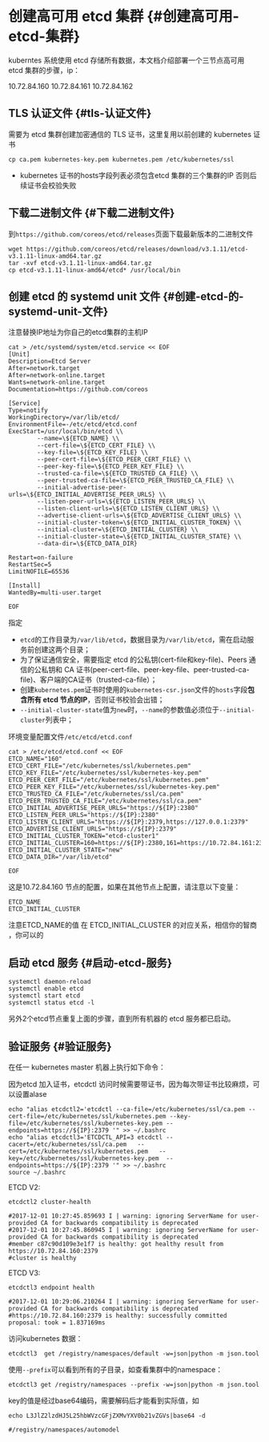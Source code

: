 # 创建高可用 etcd 集群 {#创建高可用-etcd-集群}

kuberntes 系统使用 etcd 存储所有数据，本文档介绍部署一个三节点高可用 etcd 集群的步骤，ip：

10.72.84.160  10.72.84.161  10.72.84.162

## TLS 认证文件 {#tls-认证文件}

需要为 etcd 集群创建加密通信的 TLS 证书，这里复用以前创建的 kubernetes 证书

```
cp ca.pem kubernetes-key.pem kubernetes.pem /etc/kubernetes/ssl
```

* kubernetes 证书的hosts字段列表必须包含etcd 集群的三个集群的IP 否则后续证书会校验失败

## 下载二进制文件 {#下载二进制文件}

到`https://github.com/coreos/etcd/releases`页面下载最新版本的二进制文件

```
wget https://github.com/coreos/etcd/releases/download/v3.1.11/etcd-v3.1.11-linux-amd64.tar.gz
tar -xvf etcd-v3.1.11-linux-amd64.tar.gz
cp etcd-v3.1.11-linux-amd64/etcd* /usr/local/bin
```

## 创建 etcd 的 systemd unit 文件 {#创建-etcd-的-systemd-unit-文件}

注意替换IP地址为你自己的etcd集群的主机IP

```
cat > /etc/systemd/system/etcd.service << EOF
[Unit]
Description=Etcd Server
After=network.target
After=network-online.target
Wants=network-online.target
Documentation=https://github.com/coreos

[Service]
Type=notify
WorkingDirectory=/var/lib/etcd/
EnvironmentFile=-/etc/etcd/etcd.conf
ExecStart=/usr/local/bin/etcd \\
        --name=\${ETCD_NAME} \\
        --cert-file=\${ETCD_CERT_FILE} \\
        --key-file=\${ETCD_KEY_FILE} \\
        --peer-cert-file=\${ETCD_PEER_CERT_FILE} \\
        --peer-key-file=\${ETCD_PEER_KEY_FILE} \\
        --trusted-ca-file=\${ETCD_TRUSTED_CA_FILE} \\
        --peer-trusted-ca-file=\${ETCD_PEER_TRUSTED_CA_FILE} \\
        --initial-advertise-peer-urls=\${ETCD_INITIAL_ADVERTISE_PEER_URLS} \\
        --listen-peer-urls=\${ETCD_LISTEN_PEER_URLS} \\
        --listen-client-urls=\${ETCD_LISTEN_CLIENT_URLS} \\
        --advertise-client-urls=\${ETCD_ADVERTISE_CLIENT_URLS} \\
        --initial-cluster-token=\${ETCD_INITIAL_CLUSTER_TOKEN} \\
        --initial-cluster=\${ETCD_INITIAL_CLUSTER} \\
        --initial-cluster-state=\${ETCD_INITIAL_CLUSTER_STATE} \\
        --data-dir=\${ETCD_DATA_DIR}

Restart=on-failure
RestartSec=5
LimitNOFILE=65536

[Install]
WantedBy=multi-user.target

EOF
```

指定

* `etcd`的工作目录为`/var/lib/etcd`，数据目录为`/var/lib/etcd`，需在启动服务前创建这两个目录；
* 为了保证通信安全，需要指定 etcd 的公私钥\(cert-file和key-file\)、Peers 通信的公私钥和 CA 证书\(peer-cert-file、peer-key-file、peer-trusted-ca-file\)、客户端的CA证书（trusted-ca-file）；
* 创建`kubernetes.pem`证书时使用的`kubernetes-csr.json`文件的`hosts`字段**包含所有 etcd 节点的IP**，否则证书校验会出错；
* `--initial-cluster-state`值为`new`时，`--name`的参数值必须位于`--initial-cluster`列表中；

环境变量配置文件`/etc/etcd/etcd.conf`

```
cat > /etc/etcd/etcd.conf << EOF
ETCD_NAME="160"
ETCD_CERT_FILE="/etc/kubernetes/ssl/kubernetes.pem"
ETCD_KEY_FILE="/etc/kubernetes/ssl/kubernetes-key.pem"
ETCD_PEER_CERT_FILE="/etc/kubernetes/ssl/kubernetes.pem"
ETCD_PEER_KEY_FILE="/etc/kubernetes/ssl/kubernetes-key.pem"
ETCD_TRUSTED_CA_FILE="/etc/kubernetes/ssl/ca.pem" 
ETCD_PEER_TRUSTED_CA_FILE="/etc/kubernetes/ssl/ca.pem"
ETCD_INITIAL_ADVERTISE_PEER_URLS="https://${IP}:2380"
ETCD_LISTEN_PEER_URLS="https://${IP}:2380"
ETCD_LISTEN_CLIENT_URLS="https://${IP}:2379,https://127.0.0.1:2379"
ETCD_ADVERTISE_CLIENT_URLS="https://${IP}:2379"
ETCD_INITIAL_CLUSTER_TOKEN="etcd-cluster1"
ETCD_INITIAL_CLUSTER=160=https://${IP}:2380,161=https://10.72.84.161:2380,162=https://10.72.84.162:2380"
ETCD_INITIAL_CLUSTER_STATE="new"
ETCD_DATA_DIR="/var/lib/etcd"

EOF
```

这是10.72.84.160 节点的配置，如果在其他节点上配置，请注意以下变量：

```
ETCD_NAME 
ETCD_INITIAL_CLUSTER
```

注意ETCD\_NAME的值 在 ETCD\_INITIAL\_CLUSTER 的对应关系，相信你的智商 ，你可以的

## 启动 etcd 服务 {#启动-etcd-服务}

```
systemctl daemon-reload
systemctl enable etcd
systemctl start etcd
systemctl status etcd -l
```

另外2个etcd节点重复上面的步骤，直到所有机器的 etcd 服务都已启动。

## 验证服务 {#验证服务}

在任一 kubernetes master 机器上执行如下命令：

因为etcd 加入证书，etcdctl 访问时候需要带证书，因为每次带证书比较麻烦，可以设置alase

```
echo "alias etcdctl2='etcdctl --ca-file=/etc/kubernetes/ssl/ca.pem --cert-file=/etc/kubernetes/ssl/kubernetes.pem --key-file=/etc/kubernetes/ssl/kubernetes-key.pem --endpoints=https://${IP}:2379 '" >> ~/.bashrc
echo "alias etcdctl3='ETCDCTL_API=3 etcdctl --cacert=/etc/kubernetes/ssl/ca.pem   --cert=/etc/kubernetes/ssl/kubernetes.pem   --key=/etc/kubernetes/ssl/kubernetes-key.pem  --endpoints=https://${IP}:2379 '" >> ~/.bashrc
source ~/.bashrc
```

ETCD V2:

```
etcdctl2 cluster-health

#2017-12-01 10:27:45.859693 I | warning: ignoring ServerName for user-provided CA for backwards compatibility is deprecated
#2017-12-01 10:27:45.860945 I | warning: ignoring ServerName for user-provided CA for backwards compatibility is deprecated
#member c87c90d109e3e1f7 is healthy: got healthy result from https://10.72.84.160:2379
#cluster is healthy
```

ETCD V3:

```
etcdctl3 endpoint health

#2017-12-01 10:29:06.210264 I | warning: ignoring ServerName for user-provided CA for backwards compatibility is deprecated
#https://10.72.84.160:2379 is healthy: successfully committed proposal: took = 1.837169ms
```

访问kubernetes 数据：

```
etcdctl3  get /registry/namespaces/default -w=json|python -m json.tool
```

使用`--prefix`可以看到所有的子目录，如查看集群中的namespace：

```
etcdctl3 get /registry/namespaces --prefix -w=json|python -m json.tool
```

key的值是经过base64编码，需要解码后才能看到实际值，如

```
echo L3JlZ2lzdHJ5L25hbWVzcGFjZXMvYXV0b21vZGVs|base64 -d

#/registry/namespaces/automodel
```



